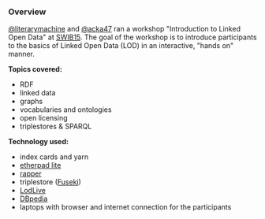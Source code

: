 ### Overview

[@literarymachine](https://github.com/literarymachine) and [@acka47](https://github.com/acka47) ran a workshop "Introduction to Linked Open Data" at [SWIB15](http://swib.org/swib15/). The goal of the workshop is to introduce participants to the basics of Linked Open Data (LOD) in an interactive, "hands on" manner.

**Topics covered:**

- RDF
- linked data
- graphs
- vocabularies and ontologies
- open licensing
- triplestores & SPARQL

**Technology used:**

- index cards and yarn
- [etherpad lite](https://github.com/ether/etherpad-lite)
- [rapper](http://librdf.org/raptor/rapper.html)
- triplestore ([Fuseki](https://jena.apache.org/documentation/fuseki2/index.html))
- [LodLive](https://github.com/dvcama/LodLive)
- [DBpedia](http://dbpedia.org)
- laptops with browser and internet connection for the participants